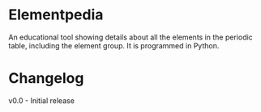 # Elementpedia
An educational tool showing details about all the elements in the periodic table, including the element group.
It is programmed in Python.

# Changelog
v0.0 - Initial release
